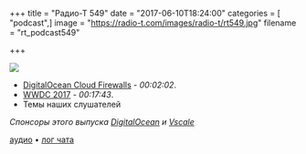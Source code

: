 +++
title = "Радио-Т 549"
date = "2017-06-10T18:24:00"
categories = [ "podcast",]
image = "https://radio-t.com/images/radio-t/rt549.jpg"
filename = "rt_podcast549"

+++

![](https://radio-t.com/images/radio-t/rt549.jpg)

- [DigitalOcean Cloud Firewalls](https://www.digitalocean.com/community/tutorials/an-introduction-to-digitalocean-cloud-firewalls) - *00:02:02*.
- [WWDC 2017](https://docs.google.com/document/d/16zOhYDSrBPCaaUr2Hfl0TbdjhaP-a48hV4f3bMNsvLk/pub) - *00:17:43*.
- Темы наших слушателей

*Спонсоры этого выпуска [DigitalOcean](https://www.digitalocean.com) и [Vscale](http://bit.ly/radio-t_vscale)*

[аудио](https://cdn.radio-t.com/rt_podcast549.mp3) • [лог чата](http://chat.radio-t.com/logs/radio-t-549.html)
<audio src="https://cdn.radio-t.com/rt_podcast549.mp3" preload="none"></audio>